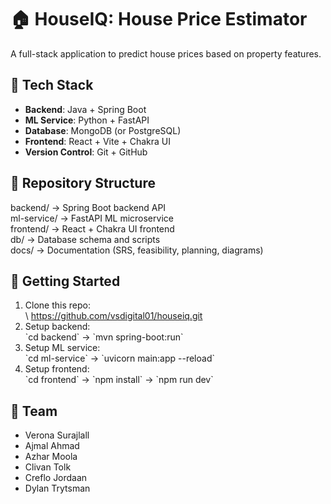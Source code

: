# 🏠 HouseIQ: House Price Estimator

A full-stack application to predict house prices based on property features.

## 📌 Tech Stack
- **Backend**: Java + Spring Boot
- **ML Service**: Python + FastAPI
- **Database**: MongoDB (or PostgreSQL)
- **Frontend**: React + Vite + Chakra UI
- **Version Control**: Git + GitHub

## 📂 Repository Structure
backend/ → Spring Boot backend API  
ml-service/ → FastAPI ML microservice  
frontend/ → React + Chakra UI frontend  
db/ → Database schema and scripts  
docs/ → Documentation (SRS, feasibility, planning, diagrams)

## 🚀 Getting Started
1. Clone this repo:  
   \ https://github.com/vsdigital01/houseiq.git
2. Setup backend:  
   \`cd backend\` → \`mvn spring-boot:run\`
3. Setup ML service:  
   \`cd ml-service\` → \`uvicorn main:app --reload\`
4. Setup frontend:  
   \`cd frontend\` → \`npm install\` → \`npm run dev\`

## 👥 Team
- Verona Surajlall
- Ajmal Ahmad
- Azhar Moola
- Clivan Tolk
- Creflo Jordaan
- Dylan Trytsman
